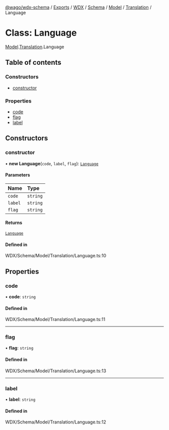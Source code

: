 [@wago/wdx-schema](../README.md) / [Exports](../modules.md) / [WDX](../modules/WDX.md) / [Schema](../modules/WDX.Schema.md) / [Model](../modules/WDX.Schema.Model.md) / [Translation](../modules/WDX.Schema.Model.Translation.md) / Language

# Class: Language

[Model](../modules/WDX.Schema.Model.md).[Translation](../modules/WDX.Schema.Model.Translation.md).Language

## Table of contents

### Constructors

- [constructor](WDX.Schema.Model.Translation.Language.md#constructor)

### Properties

- [code](WDX.Schema.Model.Translation.Language.md#code)
- [flag](WDX.Schema.Model.Translation.Language.md#flag)
- [label](WDX.Schema.Model.Translation.Language.md#label)

## Constructors

### constructor

• **new Language**(`code`, `label`, `flag`): [`Language`](WDX.Schema.Model.Translation.Language.md)

#### Parameters

| Name | Type |
| :------ | :------ |
| `code` | `string` |
| `label` | `string` |
| `flag` | `string` |

#### Returns

[`Language`](WDX.Schema.Model.Translation.Language.md)

#### Defined in

WDX/Schema/Model/Translation/Language.ts:10

## Properties

### code

• **code**: `string`

#### Defined in

WDX/Schema/Model/Translation/Language.ts:11

___

### flag

• **flag**: `string`

#### Defined in

WDX/Schema/Model/Translation/Language.ts:13

___

### label

• **label**: `string`

#### Defined in

WDX/Schema/Model/Translation/Language.ts:12

